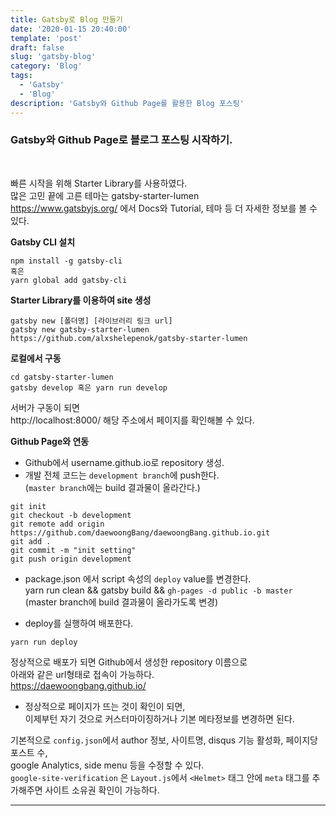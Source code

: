 ```yaml
---
title: Gatsby로 Blog 만들기
date: '2020-01-15 20:40:00'
template: 'post'
draft: false
slug: 'gatsby-blog'
category: 'Blog'
tags:
  - 'Gatsby'
  - 'Blog'
description: 'Gatsby와 Github Page를 활용한 Blog 포스팅'
---
```


### Gatsby와 Github Page로 블로그 포스팅 시작하기.

<br>

빠른 시작을 위해 Starter Library를 사용하였다.  
많은 고민 끝에 고른 테마는 gatsby-starter-lumen  
<https://www.gatsbyjs.org/> 에서 Docs와 Tutorial, 테마 등 더 자세한 정보를 볼 수 있다.

**Gatsby CLI 설치**

```
npm install -g gatsby-cli
혹은
yarn global add gatsby-cli
```

**Starter Library를 이용하여 site 생성**

```
gatsby new [폴더명] [라이브러리 링크 url]
gatsby new gatsby-starter-lumen https://github.com/alxshelepenok/gatsby-starter-lumen
```

**로컬에서 구동**

```
cd gatsby-starter-lumen
gatsby develop 혹은 yarn run develop
```

서버가 구동이 되면  
http://localhost:8000/ 해당 주소에서 페이지를 확인해볼 수 있다.

**Github Page와 연동**

- Github에서 username.github.io로 repository 생성.
- 개발 전체 코드는 `development branch`에 push한다.  
  (`master branch`에는 build 결과물이 올라간다.)

```
git init
git checkout -b development
git remote add origin https://github.com/daewoongBang/daewoongBang.github.io.git
git add .
git commit -m "init setting"
git push origin development
```

- package.json 에서 script 속성의 `deploy` value를 변경한다.  
  yarn run clean && gatsby build && `gh-pages -d public -b master`  
  (master branch에 build 결과물이 올라가도록 변경)

- deploy를 실행하여 배포한다.

```
yarn run deploy
```

정상적으로 배포가 되면 Github에서 생성한 repository 이름으로  
아래와 같은 url형태로 접속이 가능하다.  
<https://daewoongbang.github.io/>

- 정상적으로 페이지가 뜨는 것이 확인이 되면,  
  이제부턴 자기 것으로 커스터마이징하거나 기본 메타정보를 변경하면 된다.

기본적으로 `config.json`에서 author 정보, 사이트명, disqus 기능 활성화, 페이지당 포스트 수,  
google Analytics, side menu 등을 수정할 수 있다.  
`google-site-verification` 은 `Layout.js`에서 `<Helmet>` 태그 안에 `meta` 태그를 추가해주면 사이트 소유권 확인이 가능하다.

---
